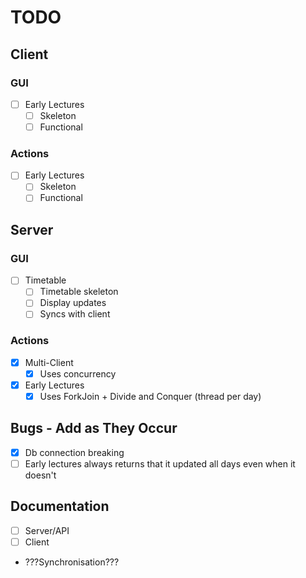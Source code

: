 # TODO
## Client
### GUI
- [ ] Early Lectures
    - [ ] Skeleton
    - [ ] Functional

### Actions
- [ ] Early Lectures
  - [ ] Skeleton 
  - [ ] Functional

## Server
### GUI
- [ ] Timetable
    - [ ] Timetable skeleton
    - [ ] Display updates
    - [ ] Syncs with client

### Actions
- [x] Multi-Client
  - [x] Uses concurrency 
- [X] Early Lectures
  - [X] Uses ForkJoin + Divide and Conquer (thread per day)

## Bugs - Add as They Occur
- [X] Db connection breaking
- [ ] Early lectures always returns that it updated all days even when it doesn't

## Documentation
- [ ] Server/API
- [ ] Client

- ???Synchronisation???
